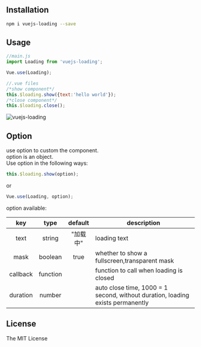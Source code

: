 #

## Installation

```bash
npm i vuejs-loading --save
```

## Usage

```javascript
//main.js
import Loading from 'vuejs-loading';

Vue.use(Loading);

//.vue files
/*show component*/
this.$loading.show({text:'hello world'});
/*close component*/
this.$loading.close();
```

![vuejs-loading](https://s2.ax1x.com/2019/01/02/FI3GE8.gif)

## Option

use option to custom the component.  
option is an object.  
Use option in the following ways:

```javascript
this.$loading.show(option);
```

or

```javascript
Vue.use(Loading, option);
```

option available:

| key | type | default | description |
| :-: | :-: | :-: | ------ |
| text | string | "加载中" | loading text |
| mask | boolean | true | whether to show a fullscreen,transparent mask |
| callback | function |  | function to call when loading is closed |
| duration | number |  | auto close time, 1000 = 1 second, without duration, loading exists permanently |

## License

The MIT License